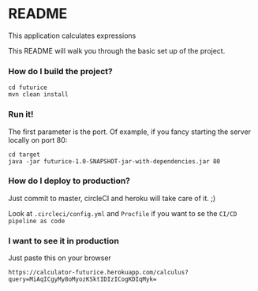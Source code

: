 # README #

This application calculates expressions

This README will walk you through the basic set up of the project.

### How do I build the project? ###

```
cd futurice
mvn clean install
```

### Run it!

The first parameter is the port. Of example, if you fancy starting the server locally on port 80:

```
cd target
java -jar futurice-1.0-SNAPSHOT-jar-with-dependencies.jar 80
```

### How do I deploy to production?

Just commit to master, circleCI and heroku will take care of it. ;)

Look at `.circleci/config.yml` and `Procfile` if you want to se the `CI/CD pipeline as code`

### I want to see it in production

Just paste this on your browser

`https://calculator-futurice.herokuapp.com/calculus?query=MiAqICgyMy8oMyozKSktIDIzICogKDIqMyk=`